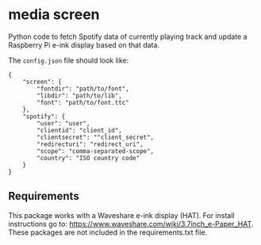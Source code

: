# media screen
Python code to fetch Spotify data of currently playing track and update a Raspberry Pi e-ink display based on that data.

The `config.json` file should look like:
```
{
    "screen": {
        "fontdir": "path/to/font",
        "libdir": "path/to/lib",
        "font": "path/to/font.ttc"
    },
    "spotify": {
        "user": "user",
        "clientid": "client_id",
        "clientsecret": ""client_secret",
        "redirecturi": "redirect_uri",
        "scope": "comma-separated-scope",
        "country": "ISO country code"
    }
}
```
## Requirements
This package works with a Waveshare e-ink display (HAT). For install instructions go to: https://www.waveshare.com/wiki/3.7inch_e-Paper_HAT. These packages are not included in the requirements.txt file.